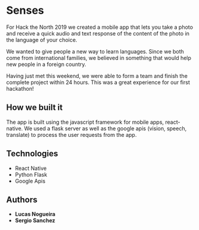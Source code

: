 # Senses
For Hack the North 2019 we created a mobile app that lets you take a photo and receive a quick audio and text response of the content of the photo in the language of your choice.

We wanted to give people a new way to learn languages. Since we both come from international families, we believed in something that would help new people in a foreign country.

Having just met this weekend, we were able to form a team and finish the complete project within 24 hours. This was a great experience for our first hackathon!

## How we built it
The app is built using the javascript framework for mobile apps, react-native. We used a flask server as well as the google apis (vision, speech, translate) to process the user requests from the app.


## Technologies
* React Native
* Python Flask
* Google Apis

## Authors
* **Lucas Nogueira**
* **Sergio Sanchez**

